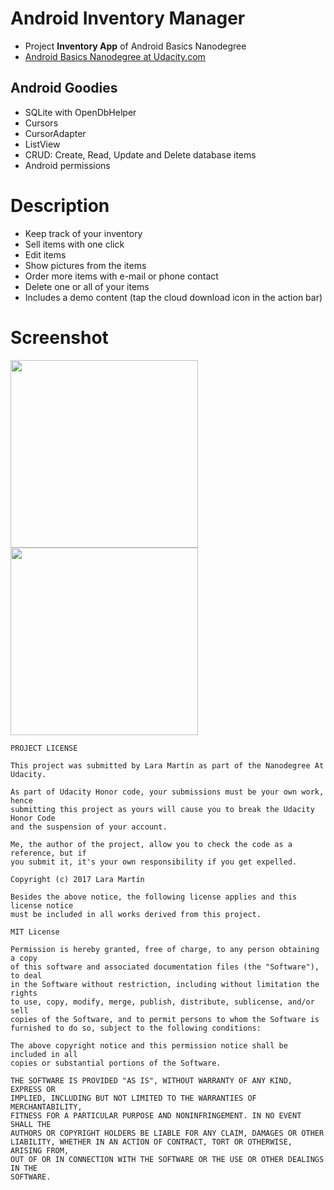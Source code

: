 # Android Inventory Manager

- Project **Inventory App** of Android Basics Nanodegree
- [Android Basics Nanodegree at Udacity.com](https://www.udacity.com/course/android-basics-nanodegree-by-google--nd803)

## Android Goodies

- SQLite with OpenDbHelper
- Cursors
- CursorAdapter
- ListView
- CRUD: Create, Read, Update and Delete database items
- Android permissions

# Description
- Keep track of your inventory
- Sell items with one click
- Edit items
- Show pictures from the items
- Order more items with e-mail or phone contact
- Delete one or all of your items
- Includes a demo content (tap the cloud download icon in the action bar)

# Screenshot
<img src="https://raw.githubusercontent.com/laramartin/android_inventory/master/device-2016-10-09-170026.png" width="300"/><img src="https://raw.githubusercontent.com/laramartin/android_inventory/master/device-2016-10-08-181147.png" width="300"/>


```
PROJECT LICENSE

This project was submitted by Lara Martín as part of the Nanodegree At Udacity.

As part of Udacity Honor code, your submissions must be your own work, hence
submitting this project as yours will cause you to break the Udacity Honor Code
and the suspension of your account.

Me, the author of the project, allow you to check the code as a reference, but if
you submit it, it's your own responsibility if you get expelled.

Copyright (c) 2017 Lara Martín

Besides the above notice, the following license applies and this license notice
must be included in all works derived from this project.

MIT License

Permission is hereby granted, free of charge, to any person obtaining a copy
of this software and associated documentation files (the "Software"), to deal
in the Software without restriction, including without limitation the rights
to use, copy, modify, merge, publish, distribute, sublicense, and/or sell
copies of the Software, and to permit persons to whom the Software is
furnished to do so, subject to the following conditions:

The above copyright notice and this permission notice shall be included in all
copies or substantial portions of the Software.

THE SOFTWARE IS PROVIDED "AS IS", WITHOUT WARRANTY OF ANY KIND, EXPRESS OR
IMPLIED, INCLUDING BUT NOT LIMITED TO THE WARRANTIES OF MERCHANTABILITY,
FITNESS FOR A PARTICULAR PURPOSE AND NONINFRINGEMENT. IN NO EVENT SHALL THE
AUTHORS OR COPYRIGHT HOLDERS BE LIABLE FOR ANY CLAIM, DAMAGES OR OTHER
LIABILITY, WHETHER IN AN ACTION OF CONTRACT, TORT OR OTHERWISE, ARISING FROM,
OUT OF OR IN CONNECTION WITH THE SOFTWARE OR THE USE OR OTHER DEALINGS IN THE
SOFTWARE.
```
